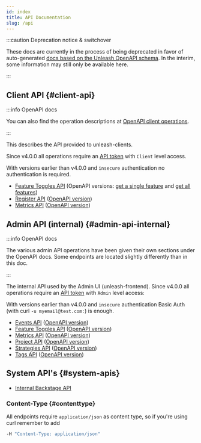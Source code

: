 ```yaml
---
id: index
title: API Documentation
slug: /api
---
```


:::caution Deprecation notice & switchover

These docs are currently in the process of being deprecated in favor of auto-generated [docs based on the Unleash OpenAPI schema](/reference/api/unleash). In the interim, some information may still only be available here.

:::

## Client API {#client-api}

:::info OpenAPI docs

You can also find the operation descriptions at [OpenAPI client operations](/reference/api/unleash/client).

:::

This describes the API provided to unleash-clients.

Since v4.0.0 all operations require an [API token](/user_guide/api-token) with `Client` level access.

With versions earlier than v4.0.0 and `insecure` authentication no authentication is required.

- [Feature Toggles API](/api/client/features) (OpenAPI versions: [get a single feature](/reference/api/unleash/get-client-feature 'OpenAPI version') and [get all features](/reference/api/unleash/get-all-client-features 'OpenAPI version'))
- [Register API](/api/client/register) ([OpenAPI version](/reference/api/unleash/register-client-application 'register a client application'))
- [Metrics API](/api/client/metrics) ([OpenAPI version](/reference/api/unleash/register-client-metrics 'register client metrics'))

## Admin API (internal) {#admin-api-internal}

:::info OpenAPI docs

The various admin API operations have been given their own sections under the OpenAPI docs. Some endpoints are located slightly differently than in this doc.

:::

The internal API used by the Admin UI (unleash-frontend). Since v4.0.0 all operations require an [API token](/user_guide/api-token) with `Admin` level access:

With versions earlier than v4.0.0 and `insecure` authentication Basic Auth (with curl `-u myemail@test.com:`) is enough.

- [Events API](/api/admin/events) ([OpenAPI version](/reference/api/unleash/Events 'Events operations'))
- [Feature Toggles API](/api/admin/features) ([OpenAPI version](/reference/api/unleash/Features 'Feature operations'))
- [Metrics API](/api/admin/metrics) ([OpenAPI version](/reference/api/unleash/Metrics 'Metrics operations'))
- [Project API](/api/admin/project.md) ([OpenAPI version](/reference/api/unleash/Projects 'Project operations'))
- [Strategies API](/api/admin/strategies) ([OpenAPI version](/reference/api/unleash/Strategies 'Strategies operations'))
- [Tags API](/api/admin/tags) ([OpenAPI version](/reference/api/unleash/Tags 'Tags operations'))

## System API's {#system-apis}

- [Internal Backstage API](/api/internal/internal)

### Content-Type {#contenttype}

All endpoints require `application/json` as content type, so if you're using curl remember to add

```bash
-H "Content-Type: application/json"
```
